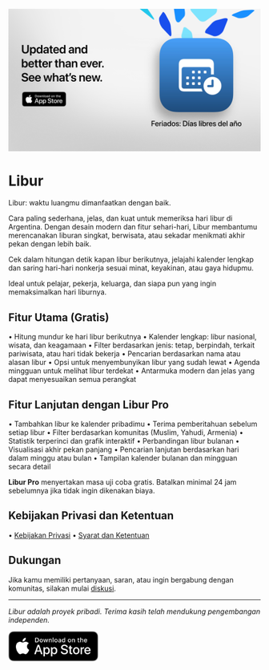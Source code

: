 [![Libur App](images/banner.png)](https://apps.apple.com/app/id6744455042)

# Libur

Libur: waktu luangmu dimanfaatkan dengan baik.

Cara paling sederhana, jelas, dan kuat untuk memeriksa hari libur di Argentina.
Dengan desain modern dan fitur sehari-hari, Libur membantumu merencanakan liburan singkat, berwisata, atau sekadar menikmati akhir pekan dengan lebih baik.

Cek dalam hitungan detik kapan libur berikutnya, jelajahi kalender lengkap dan saring hari-hari nonkerja sesuai minat, keyakinan, atau gaya hidupmu.

Ideal untuk pelajar, pekerja, keluarga, dan siapa pun yang ingin memaksimalkan hari liburnya.

## Fitur Utama (Gratis)

• Hitung mundur ke hari libur berikutnya
• Kalender lengkap: libur nasional, wisata, dan keagamaan
• Filter berdasarkan jenis: tetap, berpindah, terkait pariwisata, atau hari tidak bekerja
• Pencarian berdasarkan nama atau alasan libur
• Opsi untuk menyembunyikan libur yang sudah lewat
• Agenda mingguan untuk melihat libur terdekat
• Antarmuka modern dan jelas yang dapat menyesuaikan semua perangkat

## Fitur Lanjutan dengan Libur Pro

• Tambahkan libur ke kalender pribadimu
• Terima pemberitahuan sebelum setiap libur
• Filter berdasarkan komunitas (Muslim, Yahudi, Armenia)
• Statistik terperinci dan grafik interaktif
• Perbandingan libur bulanan
• Visualisasi akhir pekan panjang
• Pencarian lanjutan berdasarkan hari dalam minggu atau bulan
• Tampilan kalender bulanan dan mingguan secara detail

**Libur Pro** menyertakan masa uji coba gratis. Batalkan minimal 24 jam sebelumnya jika tidak ingin dikenakan biaya.

## Kebijakan Privasi dan Ketentuan

• [Kebijakan Privasi](https://lucasditomase.github.io/feriados/id/privacy-policy)
• [Syarat dan Ketentuan](https://lucasditomase.github.io/feriados/id/terms-and-conditions)

## Dukungan

Jika kamu memiliki pertanyaan, saran, atau ingin bergabung dengan komunitas, silakan mulai [diskusi](https://github.com/lucasditomase/feriados/discussions).

---

*Libur adalah proyek pribadi. Terima kasih telah mendukung pengembangan independen.*

<p align="left">
  <a href="https://apps.apple.com/app/id6744455042">
    <img src="images/download-badge.svg" alt="Unduh di App Store" height="60">
  </a>
</p>
